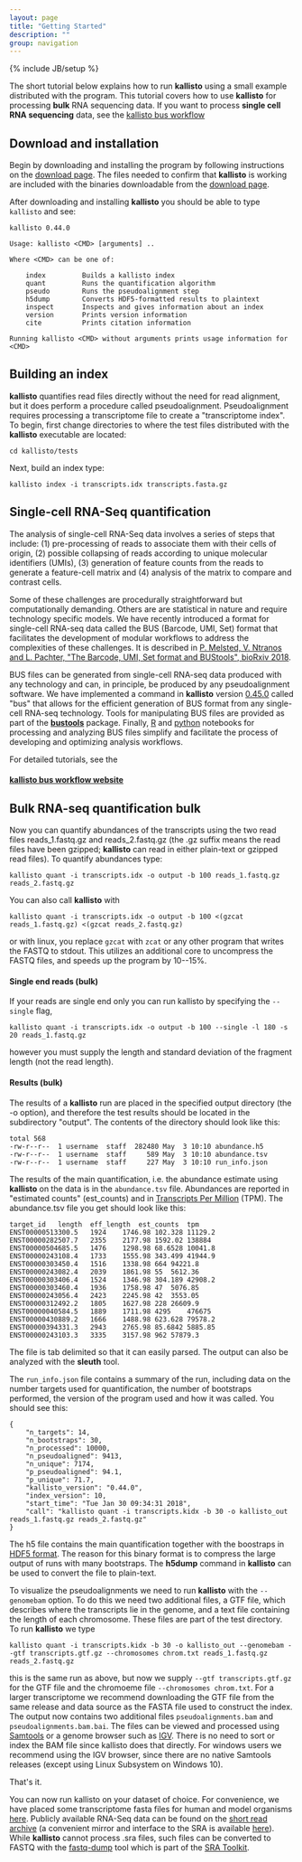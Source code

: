 ```yaml
---
layout: page
title: "Getting Started"
description: ""
group: navigation
---
```

{% include JB/setup %}

The short tutorial below explains how to run __kallisto__ using a small example distributed with the program. 
This tutorial covers how to use __kallisto__ for processing __bulk__ RNA sequencing data. If you want to process __single cell RNA sequencing__ data, see the [kallisto bus workflow](https://munfred.github.io/kallisto_bus_workflow/)


## Download and installation

Begin by downloading and installing the program by following instructions on the [download page](https://pachterlab.github.io/kallisto/download). The files needed to confirm that __kallisto__ is working are included with the binaries downloadable from the [download page](https://pachterlab.github.io/kallisto/download).

After downloading and installing __kallisto__ you should be able to type `kallisto` and see:

~~~
kallisto 0.44.0

Usage: kallisto <CMD> [arguments] ..

Where <CMD> can be one of:

    index         Builds a kallisto index 
    quant         Runs the quantification algorithm 
    pseudo        Runs the pseudoalignment step 
    h5dump        Converts HDF5-formatted results to plaintext
    inspect       Inspects and gives information about an index
    version       Prints version information
    cite          Prints citation information

Running kallisto <CMD> without arguments prints usage information for <CMD>
~~~

## Building an index

__kallisto__ quantifies read files directly without the need for read alignment, but it does perform a procedure called pseudoalignment. Pseudoalignment requires processing a transcriptome file to create a "transcriptome index". To begin, first change directories to where the test files distributed with the __kallisto__ executable are located:

`cd kallisto/tests`

Next, build an index type:

`kallisto index -i transcripts.idx transcripts.fasta.gz`


## Single-cell RNA-Seq quantification 
The analysis of single-cell RNA-Seq data involves a series of steps that include: (1) pre-processing of reads to associate them with their cells of origin, (2) possible collapsing of reads according to unique molecular identifiers (UMIs), (3) generation of feature counts from the reads to generate a feature-cell matrix and (4) analysis of the matrix to compare and contrast cells.

Some of these challenges are procedurally straightforward but computationally demanding. Others are are statistical in nature and require technology specific models. We have recently introduced a format for single-cell RNA-seq data called the BUS (Barcode, UMI, Set) format that facilitates the development of modular workflows to address the complexities of these challenges. It is described in [P. Melsted, V. Ntranos and L. Pachter, "The Barcode, UMI, Set format and BUStools", bioRxiv 2018](https://www.biorxiv.org/content/early/2018/11/21/472571).

BUS files can be generated from single-cell RNA-seq data produced with any technology and can, in principle, be produced by any pseudoalignment software. We have implemented a command in __kallisto__ version [0.45.0](http://pachterlab.github.io/kallisto//releases/2018/11/17/v0.45.0) called "bus" that allows for the efficient generation of BUS format from any single-cell RNA-seq technology. Tools for manipulating BUS files are provided as part of the [__bustools__](https://bustools.github.io/) package. Finally, [R](https://github.com/BUStools/BUS_notebooks_R) and [python](https://github.com/BUStools/BUS_notebooks_python) notebooks for processing and analyzing BUS files simplify and facilitate the process of developing and optimizing analysis workflows.

For detailed tutorials, see the 
#### [kallisto bus workflow website](https://munfred.github.io/kallisto_bus_workflow/)

## Bulk RNA-seq quantification bulk

Now you can quantify abundances of the transcripts using the two read files reads_1.fastq.gz and reads_2.fastq.gz (the .gz suffix means the read files have been gzipped; __kallisto__ can read in either plain-text or gzipped read files). To quantify abundances type:

`kallisto quant -i transcripts.idx -o output -b 100 reads_1.fastq.gz reads_2.fastq.gz`

You can also call __kallisto__ with

`kallisto quant -i transcripts.idx -o output -b 100 <(gzcat reads_1.fastq.gz) <(gzcat reads_2.fastq.gz)`

or with linux, you replace `gzcat` with `zcat` or any other program that writes the FASTQ to stdout. This utilizes an additional core to uncompress the FASTQ files, and speeds up the program by 10--15%.

#### Single end reads (bulk)

If your reads are single end only you can run kallisto by specifying the `--single` flag,

`kallisto quant -i transcripts.idx -o output -b 100 --single -l 180 -s 20 reads_1.fastq.gz`

however you must supply the length and standard deviation of the fragment length (not the read length).

#### Results (bulk)

The results of a __kallisto__ run are placed in the specified output directory (the -o option), and therefore the test results should be located in the subdirectory "output". The contents of the directory should look like this:

    total 568
    -rw-r--r--  1 username  staff  282480 May  3 10:10 abundance.h5
    -rw-r--r--  1 username  staff     589 May  3 10:10 abundance.tsv
    -rw-r--r--  1 username  staff     227 May  3 10:10 run_info.json

The results of the main quantification, i.e. the abundance estimate using __kallisto__ on the data is in the `abundance.tsv` file. Abundances are reported in "estimated counts" (est_counts) and in [Transcripts Per Million](https://haroldpimentel.wordpress.com/2014/05/08/what-the-fpkm-a-review-rna-seq-expression-units/) (TPM). The abundance.tsv file you get should look like this:

~~~
target_id	length	eff_length	est_counts	tpm
ENST00000513300.5	1924	1746.98	102.328	11129.2
ENST00000282507.7	2355	2177.98	1592.02	138884
ENST00000504685.5	1476	1298.98	68.6528	10041.8
ENST00000243108.4	1733	1555.98	343.499	41944.9
ENST00000303450.4	1516	1338.98	664	94221.8
ENST00000243082.4	2039	1861.98	55	5612.36
ENST00000303406.4	1524	1346.98	304.189	42908.2
ENST00000303460.4	1936	1758.98	47	5076.85
ENST00000243056.4	2423	2245.98	42	3553.05
ENST00000312492.2	1805	1627.98	228	26609.9
ENST00000040584.5	1889	1711.98	4295	476675
ENST00000430889.2	1666	1488.98	623.628	79578.2
ENST00000394331.3	2943	2765.98	85.6842	5885.85
ENST00000243103.3	3335	3157.98	962	57879.3
~~~

The file is tab delimited so that it can easily parsed. The output can also be analyzed with the __sleuth__ tool.

 The `run_info.json` file contains a summary of the run, including data on the number targets used for quantification, the number of bootstraps performed, the version of the program used and how it was called. You should see this:

~~~
{
	"n_targets": 14,
	"n_bootstraps": 30,
	"n_processed": 10000,
	"n_pseudoaligned": 9413,
	"n_unique": 7174,
	"p_pseudoaligned": 94.1,
	"p_unique": 71.7,
	"kallisto_version": "0.44.0",
	"index_version": 10,
	"start_time": "Tue Jan 30 09:34:31 2018",
	"call": "kallisto quant -i transcripts.kidx -b 30 -o kallisto_out reads_1.fastq.gz reads_2.fastq.gz"
}
~~~

 The h5 file contains the main quantification together with the boostraps in [HDF5 format](https://www.hdfgroup.org/HDF5/whatishdf5.html). The reason for this binary format is to compress the large output of runs with many bootstraps. The __h5dump__ command in __kallisto__ can be used to convert the file to plain-text.


To visualize the pseudoalignments we need to run __kallisto__ with the `--genomebam` option. To do this we need two additional files, a GTF file, which describes where the transcripts lie in the genome, and a text file containing the length of each chromosome. These files are part of the test directory. To run __kallisto__ we type

~~~
kallisto quant -i transcripts.kidx -b 30 -o kallisto_out --genomebam --gtf transcripts.gtf.gz --chromosomes chrom.txt reads_1.fastq.gz reads_2.fastq.gz
~~~

this is the same run as above, but now we supply `--gtf transcripts.gtf.gz` for the GTF file and the chromoeme file `--chromosomes chrom.txt`. For a larger transcriptome we recommend downloading the GTF file from the same release and data source as the FASTA file used to construct the index. The output now contains two additional files `pseudoalignments.bam` and `pseudoalignments.bam.bai`. The files can be viewed and processed using [Samtools](http://www.htslib.org/) or a genome browser such as [IGV](http://software.broadinstitute.org/software/igv/). There is no need to sort or index the BAM file since kallisto does that directly. For windows users we recommend using the IGV browser, since there are no native Samtools releases (except using Linux Subsystem on Windows 10).

That's it.

You can now run kallisto on your dataset of choice. For convenience, we have placed some transcriptome fasta files for human and model organisms [here](https://github.com/pachterlab/kallisto-transcriptome-indices/releases). Publicly available RNA-Seq data can be found on the [short read archive](http://www.ncbi.nlm.nih.gov/sra) (a convenient mirror and interface to the SRA is available [here](http://sra.dnanexus.com)). While __kallisto__ cannot process .sra files, such files can be converted to FASTQ with the [fastq-dump](http://www.ncbi.nlm.nih.gov/Traces/sra/sra.cgi?view=toolkit_doc&f=fastq-dump) tool which is part of the [SRA Toolkit](http://www.ncbi.nlm.nih.gov/Traces/sra/sra.cgi?view=software).
